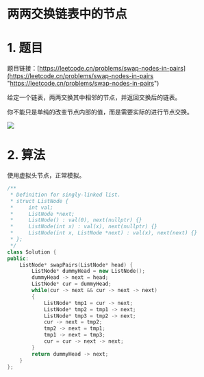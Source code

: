 # 两两交换链表中的节点

# 1. 题目

题目链接：[https://leetcode.cn/problems/swap-nodes-in-pairs](https://leetcode.cn/problems/swap-nodes-in-pairs "https://leetcode.cn/problems/swap-nodes-in-pairs")

给定一个链表，两两交换其中相邻的节点，并返回交换后的链表。

你不能只是单纯的改变节点内部的值，而是需要实际的进行节点交换。

![](https://code-thinking.cdn.bcebos.com/pics/24.两两交换链表中的节点-题意.jpg)

# 2. 算法

使用虚拟头节点，正常模拟。

```c++
/**
 * Definition for singly-linked list.
 * struct ListNode {
 *     int val;
 *     ListNode *next;
 *     ListNode() : val(0), next(nullptr) {}
 *     ListNode(int x) : val(x), next(nullptr) {}
 *     ListNode(int x, ListNode *next) : val(x), next(next) {}
 * };
 */
class Solution {
public:
    ListNode* swapPairs(ListNode* head) {
        ListNode* dummyHead = new ListNode();
        dummyHead -> next = head;
        ListNode* cur = dummyHead;
        while(cur -> next && cur -> next -> next)
        {
            ListNode* tmp1 = cur -> next;
            ListNode* tmp2 = tmp1 -> next;
            ListNode* tmp3 = tmp2 -> next;
            cur -> next = tmp2;
            tmp2 -> next = tmp1;
            tmp1 -> next = tmp3;
            cur = cur -> next -> next;
        }
        return dummyHead -> next;
    }
};
```
